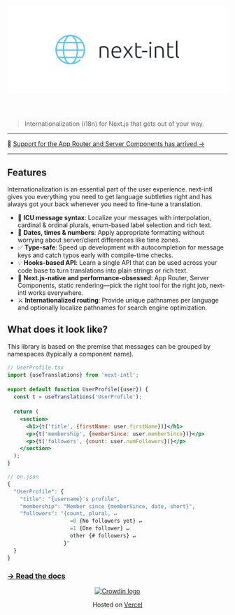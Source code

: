 <h1 align="center">
  <br>
  <a href="https://next-intl-docs.vercel.app/">
    <picture>
      <source media="(prefers-color-scheme: dark)" srcset="media/logo-dark.svg">
      <source media="(prefers-color-scheme: light)" srcset="media/logo.svg">
      <img alt="next-intl" src="media/logo.svg" width="600">
    </picture>
  </a>
  <br>
  <br>
</h1>

> Internationalization (i18n) for Next.js that gets out of your way.

<hr />

📣 [Support for the App Router and Server Components has arrived →](https://next-intl-docs.vercel.app/docs/getting-started/app-router)

<hr />

## Features

Internationalization is an essential part of the user experience. next-intl gives you everything you need to get language subtleties right and has always got your back whenever you need to fine-tune a translation.

- 🌟 **ICU message syntax**: Localize your messages with interpolation, cardinal & ordinal plurals, enum-based label selection and rich text.
- 📅 **Dates, times & numbers**: Apply appropriate formatting without worrying about server/client differences like time zones.
- ✅ **Type-safe**: Speed up development with autocompletion for message keys and catch typos early with compile-time checks.
- 💡 **Hooks-based API**: Learn a single API that can be used across your code base to turn translations into plain strings or rich text.
- 🚀 **Next.js-native and performance-obsessed**: App Router, Server Components, static rendering—pick the right tool for the right job, next-intl works everywhere.
- ⚔️ **Internationalized routing**: Provide unique pathnames per language and optionally localize pathnames for search engine optimization.

## What does it look like?

This library is based on the premise that messages can be grouped by namespaces (typically a component name).

```jsx
// UserProfile.tsx
import {useTranslations} from 'next-intl';
 
export default function UserProfile({user}) {
  const t = useTranslations('UserProfile');
 
  return (
    <section>
      <h1>{t('title', {firstName: user.firstName})}</h1>
      <p>{t('membership', {memberSince: user.memberSince})}</p>
      <p>{t('followers', {count: user.numFollowers})}</p>
    </section>
  );
}
```

```js
// en.json
{
  "UserProfile": {
    "title": "{username}'s profile",
    "membership": "Member since {memberSince, date, short}",
    "followers": "{count, plural, ↵
                    =0 {No followers yet} ↵
                    =1 {One follower} ↵
                    other {# followers} ↵
                  }"
  }
}
```

### [→ Read the docs](https://next-intl-docs.vercel.app/)

<div align="center">
  <a href="https://next-intl-docs.vercel.app/redirect?href=https://crowdin.com" target="_blank">
    <img width="350" src="media/partner.svg" alt="Crowdin logo">
  </a>
  <br>
  <p>Hosted on <a href="https://vercel.com?utm_source=next-intl&utm_campaign=oss">Vercel</a></p>
</div>

